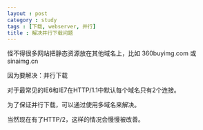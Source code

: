 ```yaml
---
layout : post
category : study
tags : [下载, webserver, 并行]
title : 解决并行下载问题
---
```



怪不得很多网站把静态资源放在其他域名上，比如 360buyimg.com 或 sinaimg.cn


因为要解决：并行下载


对于最常见的IE6和IE7在HTTP/1.1中默认每个域名只有2个连接。


为了保证并行下载，可以通过使用多域名来解决。


当然现在有了HTTP/2，这样的情况会慢慢被改善。
